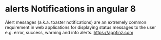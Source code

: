 # alerts Notifications in  angular 8
Alert messages (a.k.a. toaster notifications) are an extremely common requirement in web applications for displaying status messages to the user e.g. error, success, warning and info alerts.
https://appfinz.com
